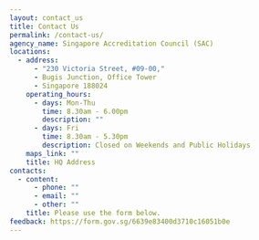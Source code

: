 ```yaml
---
layout: contact_us
title: Contact Us
permalink: /contact-us/
agency_name: Singapore Accreditation Council (SAC)
locations:
  - address:
      - "230 Victoria Street, #09-00,"
      - Bugis Junction, Office Tower
      - Singapore 188024
    operating_hours:
      - days: Mon-Thu
        time: 8.30am - 6.00pm
        description: ""
      - days: Fri
        time: 8.30am - 5.30pm
        description: Closed on Weekends and Public Holidays
    maps_link: ""
    title: HQ Address
contacts:
  - content:
      - phone: ""
      - email: ""
      - other: ""
    title: Please use the form below.
feedback: https://form.gov.sg/6639e83400d3710c16051b0e
---
```


